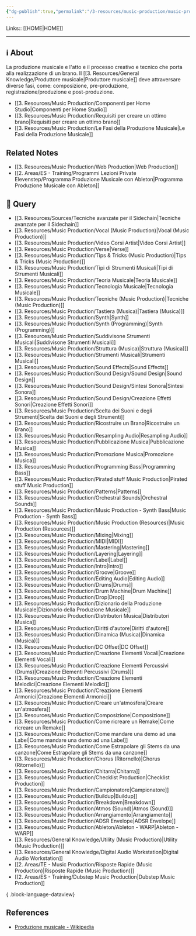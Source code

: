 ```yaml
---
{"dg-publish":true,"permalink":"/3-resources/music-production/music-production/","tags":["type/dashboard/MOC"]}
---
```


Links:: [[HOME\|HOME]]

---
## ℹ About

La produzione musicale e l'atto e il processo creativo e tecnico che porta alla realizzazione di un brano. Il [[3. Resources/General Knowledge/Produttore musicale\|Produttore musicale]] deve attraversare diverse fasi, come: composizione, pre-produzione, registrazione/produzione e post-produzione.

- [[3. Resources/Music Production/Componenti per Home Studio\|Componenti per Home Studio]]
- [[3. Resources/Music Production/Requisiti per creare un ottimo brano\|Requisiti per creare un ottimo brano]]
- [[3. Resources/Music Production/Le Fasi della Produzione Musicale\|Le Fasi della Produzione Musicale]]


## Related Notes

- [[3. Resources/Music Production/Web Production\|Web Production]]
- [[2. Areas/ES - Training/Programmi Lezioni Private Elevenstep/Programma Produzione Musicale con Ableton\|Programma Produzione Musicale con Ableton]]


## 🔬 Query

- [[3. Resources/Sources/Tecniche avanzate per il Sidechain\|Tecniche avanzate per il Sidechain]]
- [[3. Resources/Music Production/Vocal (Music Production)\|Vocal (Music Production)]]
- [[3. Resources/Music Production/Video Corsi Artist\|Video Corsi Artist]]
- [[3. Resources/Music Production/Verse\|Verse]]
- [[3. Resources/Music Production/Tips & Tricks (Music Production)\|Tips & Tricks (Music Production)]]
- [[3. Resources/Music Production/Tipi di Strumenti Musicali\|Tipi di Strumenti Musicali]]
- [[3. Resources/Music Production/Teoria Musicale\|Teoria Musicale]]
- [[3. Resources/Music Production/Tecnologia Musicale\|Tecnologia Musicale]]
- [[3. Resources/Music Production/Tecniche (Music Production)\|Tecniche (Music Production)]]
- [[3. Resources/Music Production/Tastiera (Musica)\|Tastiera (Musica)]]
- [[3. Resources/Music Production/Synth\|Synth]]
- [[3. Resources/Music Production/Synth (Programming)\|Synth (Programming)]]
- [[3. Resources/Music Production/Suddivisone Strumenti Musicali\|Suddivisone Strumenti Musicali]]
- [[3. Resources/Music Production/Struttura (Musica)\|Struttura (Musica)]]
- [[3. Resources/Music Production/Strumenti Musicali\|Strumenti Musicali]]
- [[3. Resources/Music Production/Sound Effects\|Sound Effects]]
- [[3. Resources/Music Production/Sound Design/Sound Design\|Sound Design]]
- [[3. Resources/Music Production/Sound Design/Sintesi Sonora\|Sintesi Sonora]]
- [[3. Resources/Music Production/Sound Design/Creazione Effetti Sonori\|Creazione Effetti Sonori]]
- [[3. Resources/Music Production/Scelta dei Suoni e degli Strumenti\|Scelta dei Suoni e degli Strumenti]]
- [[3. Resources/Music Production/Ricostruire un Brano\|Ricostruire un Brano]]
- [[3. Resources/Music Production/Resampling Audio\|Resampling Audio]]
- [[3. Resources/Music Production/Pubblicazione Musica\|Pubblicazione Musica]]
- [[3. Resources/Music Production/Promozione Musica\|Promozione Musica]]
- [[3. Resources/Music Production/Programming Bass\|Programming Bass]]
- [[3. Resources/Music Production/Pirated stuff Music Production\|Pirated stuff Music Production]]
- [[3. Resources/Music Production/Patterns\|Patterns]]
- [[3. Resources/Music Production/Orchestral Sounds\|Orchestral Sounds]]
- [[3. Resources/Music Production/Music Production - Synth Bass\|Music Production - Synth Bass]]
- [[3. Resources/Music Production/Music Production (Resources)\|Music Production (Resources)]]
- [[3. Resources/Music Production/Mixing\|Mixing]]
- [[3. Resources/Music Production/MIDI\|MIDI]]
- [[3. Resources/Music Production/Mastering\|Mastering]]
- [[3. Resources/Music Production/Layering\|Layering]]
- [[3. Resources/Music Production/Label\|Label]]
- [[3. Resources/Music Production/Intro\|Intro]]
- [[3. Resources/Music Production/Groove\|Groove]]
- [[3. Resources/Music Production/Editing Audio\|Editing Audio]]
- [[3. Resources/Music Production/Drums\|Drums]]
- [[3. Resources/Music Production/Drum Machine\|Drum Machine]]
- [[3. Resources/Music Production/Drop\|Drop]]
- [[3. Resources/Music Production/Dizionario della Produzione Musicale\|Dizionario della Produzione Musicale]]
- [[3. Resources/Music Production/Distributori Musica\|Distributori Musica]]
- [[3. Resources/Music Production/Diritti d'autore\|Diritti d'autore]]
- [[3. Resources/Music Production/Dinamica (Musica)\|Dinamica (Musica)]]
- [[3. Resources/Music Production/DC Offset\|DC Offset]]
- [[3. Resources/Music Production/Creazione Elementi Vocali\|Creazione Elementi Vocali]]
- [[3. Resources/Music Production/Creazione Elementi Percussivi (Drums)\|Creazione Elementi Percussivi (Drums)]]
- [[3. Resources/Music Production/Creazione Elementi Melodici\|Creazione Elementi Melodici]]
- [[3. Resources/Music Production/Creazione Elementi Armonici\|Creazione Elementi Armonici]]
- [[3. Resources/Music Production/Creare un'atmosfera\|Creare un'atmosfera]]
- [[3. Resources/Music Production/Composizione\|Composizione]]
- [[3. Resources/Music Production/Come ricreare un Remake\|Come ricreare un Remake]]
- [[3. Resources/Music Production/Come mandare una demo ad una Label\|Come mandare una demo ad una Label]]
- [[3. Resources/Music Production/Come Estrapolare gli Stems da una canzone\|Come Estrapolare gli Stems da una canzone]]
- [[3. Resources/Music Production/Chorus (Ritornello)\|Chorus (Ritornello)]]
- [[3. Resources/Music Production/Chitarra\|Chitarra]]
- [[3. Resources/Music Production/Checklist Production\|Checklist Production]]
- [[3. Resources/Music Production/Campionatore\|Campionatore]]
- [[3. Resources/Music Production/Buildup\|Buildup]]
- [[3. Resources/Music Production/Breakdown\|Breakdown]]
- [[3. Resources/Music Production/Atmos (Sound)\|Atmos (Sound)]]
- [[3. Resources/Music Production/Arrangiamento\|Arrangiamento]]
- [[3. Resources/Music Production/ADSR Envelope\|ADSR Envelope]]
- [[3. Resources/Music Production/Ableton/Ableton - WARP\|Ableton - WARP]]
- [[3. Resources/General Knowledge/Utility (Music Production)\|Utility (Music Production)]]
- [[3. Resources/General Knowledge/Digital Audio Workstation\|Digital Audio Workstation]]
- [[2. Areas/TE - Music Production/Risposte Rapide (Music Production)\|Risposte Rapide (Music Production)]]
- [[2. Areas/ES - Training/Dubstep Music Production\|Dubstep Music Production]]

{ .block-language-dataview}


## References

- [Produzione musicale - Wikipedia](https://it.wikipedia.org/wiki/Produzione_musicale)







